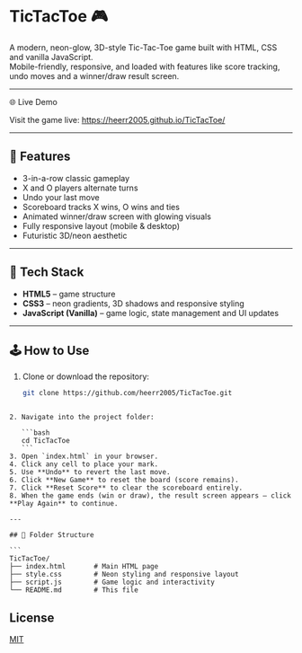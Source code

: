 
# TicTacToe 🎮

A modern, neon-glow, 3D-style Tic-Tac-Toe game built with HTML, CSS and vanilla JavaScript.  
Mobile-friendly, responsive, and loaded with features like score tracking, undo moves and a winner/draw result screen.

---

🌐 Live Demo

Visit the game live: https://heerr2005.github.io/TicTacToe/

---

## 🚀 Features

- 3-in-a-row classic gameplay  
- X and O players alternate turns  
- Undo your last move  
- Scoreboard tracks X wins, O wins and ties  
- Animated winner/draw screen with glowing visuals  
- Fully responsive layout (mobile & desktop)  
- Futuristic 3D/neon aesthetic  

---

## 🧩 Tech Stack

- **HTML5** – game structure  
- **CSS3** – neon gradients, 3D shadows and responsive styling  
- **JavaScript (Vanilla)** – game logic, state management and UI updates  

---

## 🕹️ How to Use

1. Clone or download the repository:  
   ```bash
   git clone https://github.com/heerr2005/TicTacToe.git
````

2. Navigate into the project folder:

   ```bash
   cd TicTacToe
   ```
3. Open `index.html` in your browser.
4. Click any cell to place your mark.
5. Use **Undo** to revert the last move.
6. Click **New Game** to reset the board (score remains).
7. Click **Reset Score** to clear the scoreboard entirely.
8. When the game ends (win or draw), the result screen appears — click **Play Again** to continue.

---

## 📁 Folder Structure

```
TicTacToe/
├── index.html       # Main HTML page
├── style.css        # Neon styling and responsive layout
├── script.js        # Game logic and interactivity
└── README.md        # This file

````

## License

[MIT](https://choosealicense.com/licenses/mit/)
